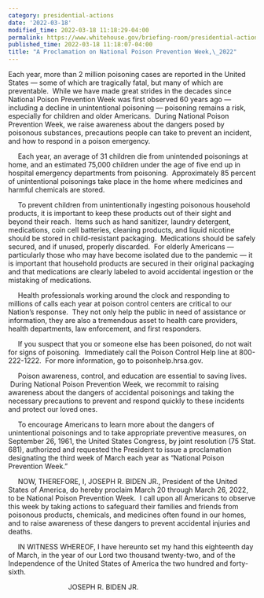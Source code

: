 ```yaml
---
category: presidential-actions
date: '2022-03-18'
modified_time: 2022-03-18 11:18:29-04:00
permalink: https://www.whitehouse.gov/briefing-room/presidential-actions/2022/03/18/a-proclamation-on-national-poison-prevention-week-2022/
published_time: 2022-03-18 11:18:07-04:00
title: "A Proclamation on National Poison Prevention Week,\_2022"
---
```

 
Each year, more than 2 million poisoning cases are reported in the
United States — some of which are tragically fatal, but many of which
are preventable.  While we have made great strides in the decades since
National Poison Prevention Week was first observed 60 years ago —
including a decline in unintentional poisoning — poisoning remains a
risk, especially for children and older Americans.  During National
Poison Prevention Week, we raise awareness about the dangers posed by
poisonous substances, precautions people can take to prevent an
incident, and how to respond in a poison emergency.

     Each year, an average of 31 children die from unintended poisonings
at home, and an estimated 75,000 children under the age of five end up
in hospital emergency departments from poisoning.  Approximately 85
percent of unintentional poisonings take place in the home where
medicines and harmful chemicals are stored.

     To prevent children from unintentionally ingesting poisonous
household products, it is important to keep these products out of their
sight and beyond their reach.  Items such as hand sanitizer, laundry
detergent, medications, coin cell batteries, cleaning products, and
liquid nicotine should be stored in child-resistant packaging. 
Medications should be safely secured, and if unused, properly
discarded.  For elderly Americans — particularly those who may have
become isolated due to the pandemic — it is important that household
products are secured in their original packaging and that medications
are clearly labeled to avoid accidental ingestion or the mistaking of
medications.

     Health professionals working around the clock and responding to
millions of calls each year at poison control centers are critical to
our Nation’s response.  They not only help the public in need of
assistance or information, they are also a tremendous asset to health
care providers, health departments, law enforcement, and first
responders.

     If you suspect that you or someone else has been poisoned, do not
wait for signs of poisoning.  Immediately call the Poison Control Help
line at 800-222-1222.  For more information, go to poisonhelp.hrsa.gov.

     Poison awareness, control, and education are essential to saving
lives.  During National Poison Prevention Week, we recommit to raising
awareness about the dangers of accidental poisonings and taking the
necessary precautions to prevent and respond quickly to these incidents
and protect our loved ones.

     To encourage Americans to learn more about the dangers of
unintentional poisonings and to take appropriate preventive measures, on
September 26, 1961, the United States Congress, by joint resolution (75
Stat. 681), authorized and requested the President to issue a
proclamation designating the third week of March each year as “National
Poison Prevention Week.”

     NOW, THEREFORE, I, JOSEPH R. BIDEN JR., President of the United
States of America, do hereby proclaim March 20 through March 26, 2022,
to be National Poison Prevention Week.  I call upon all Americans to
observe this week by taking actions to safeguard their families and
friends from poisonous products, chemicals, and medicines often found in
our homes, and to raise awareness of these dangers to prevent accidental
injuries and deaths.

     IN WITNESS WHEREOF, I have hereunto set my hand this eighteenth day
of March, in the year of our Lord two thousand twenty-two, and of the
Independence of the United States of America the two hundred and
forty-sixth.

                               JOSEPH R. BIDEN JR.
